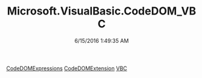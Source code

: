 ﻿---
title: Microsoft.VisualBasic.CodeDOM_VBC
date: 6/15/2016 1:49:35 AM
---

[CodeDOMExpressions](T-Microsoft.VisualBasic.CodeDOM_VBC.CodeDOMExpressions.html)
[CodeDOMExtension](T-Microsoft.VisualBasic.CodeDOM_VBC.CodeDOMExtension.html)
[VBC](T-Microsoft.VisualBasic.CodeDOM_VBC.VBC.html)
